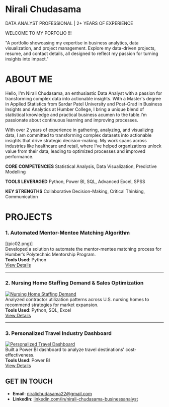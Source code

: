 # Nirali Chudasama
DATA ANALYST PROFESSIONAL | 2+ YEARS OF EXPERIENCE

WELCOME TO MY PORFOLIO !!!

"A portfolio showcasing my expertise in business analytics, data visualization, and project management. Explore my data-driven projects, resume, and contact details, all designed to reflect my passion for turning insights into impact."

# ABOUT ME
Hello, I'm Nirali Chudasama, an enthusiastic Data Analyst with a passion for transforming complex data into actionable insights. With a Master's degree in Applied Statistics from Sardar Patel University and Post-Grad in Business Insights and Analytics at Humber College, I bring a unique blend of statistical knowledge and practical business acumen to the table.I’m passionate about continuous learning and improving processes.

With over 2 years of experience in gathering, analyzing, and visualizing data, I am committed to transforming complex datasets into actionable insights that drive strategic decision-making. My work spans across industries like healthcare and retail, where I’ve helped organizations unlock value from their data, leading to optimized processes and improved performance.
                
**CORE COMPETENCIES**
Statistical Analysis, Data Visualization, Predictive Modelling
                   
**TOOLS LEVERAGED**
Python, Power BI, SQL, Advanced Excel, SPSS
                    
**KEY STRENGTHS**
Collaborative Decision-Making, Critical Thinking, Communication


# PROJECTS

### 1. **Automated Mentor-Mentee Matching Algorithm**
[(pic02.png)]  
Developed a solution to automate the mentor-mentee matching process for Humber’s Polytechnic Mentorship Program.  
**Tools Used**: Python  
[View Details](mentor-mentee-details.md)

---

### 2. **Nursing Home Staffing Demand & Sales Optimization**
[![Nursing Home Staffing Demand](project2.png)](nursing-home-details.md)  
Analyzed contractor utilization patterns across U.S. nursing homes to recommend strategies for market expansion.  
**Tools Used**: Python, SQL, Excel  
[View Details](nursing-home-details.md)

---

### 3. **Personalized Travel Industry Dashboard**
[![Personalized Travel Dashboard](project3.png)](travel-dashboard-details.md)  
Built a Power BI dashboard to analyze travel destinations' cost-effectiveness.  
**Tools Used**: Power BI  
[View Details](travel-dashboard-details.md)




## GET IN TOUCH
- **Email**: [niralichudasama22@gmail.com](mailto:niralichudasama22@gmail.com)
- **LinkedIn**: [linkedin.com/in/nirali-chudasama-businessanalyst](https://www.linkedin.com/in/nirali-chudasama-businessanalyst/)
  




